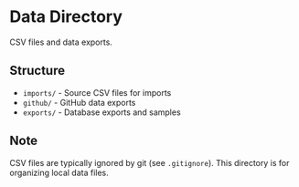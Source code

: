 # Data Directory

CSV files and data exports.

## Structure

- `imports/` - Source CSV files for imports
- `github/` - GitHub data exports
- `exports/` - Database exports and samples

## Note

CSV files are typically ignored by git (see `.gitignore`).
This directory is for organizing local data files.
